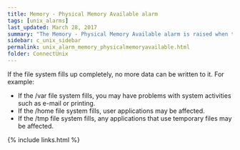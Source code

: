 ```yaml
---
title: Memory - Physical Memory Available alarm
tags: [unix_alarms]
last_updated: March 28, 2017
summary: "The Memory - Physical Memory Available alarm is raised when the available memory drops below a threshold."
sidebar: c_unix_sidebar
permalink: unix_alarm_memory_physicalmemoryavailable.html
folder: ConnectUnix
---
```



If the file system fills up completely, no more data can be written to it. For example:

* If the /var file system fills, you may have problems with system activities such as e-mail or printing.
* If the /home file system fills, user applications may be affected.
* If the /tmp file system fills, any applications that use temporary files may be affected.

{% include links.html %}
